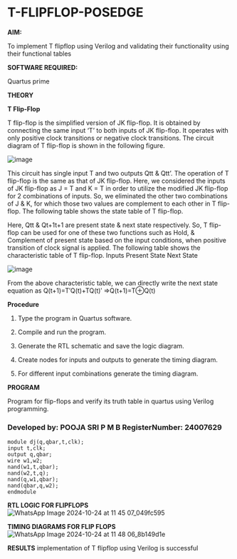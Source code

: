 # T-FLIPFLOP-POSEDGE

**AIM:**

To implement  T flipflop using Verilog and validating their functionality using their functional tables

**SOFTWARE REQUIRED:**

Quartus prime

**THEORY**

**T Flip-Flop**

T flip-flop is the simplified version of JK flip-flop. It is obtained by connecting the same input ‘T’ to both inputs of JK flip-flop. It operates with only positive clock transitions or negative clock transitions. The circuit diagram of T flip-flop is shown in the following figure.

![image](https://github.com/naavaneetha/T-FLIPFLOP-POSEDGE/assets/154305477/458a68fe-2d08-4a9d-ac4f-7ae0480ce0bd)

 
This circuit has single input T and two outputs Qtt & Qtt’. The operation of T flip-flop is the same as that of JK flip-flop. Here, we considered the inputs of JK flip-flop as J = T and K = T in order to utilize the modified JK flip-flop for 2 combinations of inputs. So, we eliminated the other two combinations of J & K, for which those two values are complement to each other in T flip-flop. The following table shows the state table of T flip-flop.

Here, Qtt & Qt+1t+1 are present state & next state respectively. So, T flip-flop can be used for one of these two functions such as Hold, & Complement of present state based on the input conditions, when positive transition of clock signal is applied. The following table shows the characteristic table of T flip-flop. Inputs Present State Next State

![image](https://github.com/naavaneetha/T-FLIPFLOP-POSEDGE/assets/154305477/cdd7fb32-539f-4b66-bb8d-f305a153c886)

 
From the above characteristic table, we can directly write the next state equation as Q(t+1)=T′Q(t)+TQ(t)′ ⇒Q(t+1)=T⊕Q(t)

**Procedure**

1. Type the program in Quartus software.

2. Compile and run the program.

3. Generate the RTL schematic and save the logic diagram.

4. Create nodes for inputs and outputs to generate the timing diagram.

5. For different input combinations generate the timing diagram.

**PROGRAM**

Program for flip-flops and verify its truth table in quartus using Verilog programming.
### Developed by: POOJA SRI P M B RegisterNumber: 24007629
```
module dj(q,qbar,t,clk);
input t,clk;
output q,qbar;
wire w1,w2;
nand(w1,t,qbar);
nand(w2,t,q);
nand(q,w1,qbar);
nand(qbar,q,w2);
endmodule
``` 
**RTL LOGIC FOR FLIPFLOPS**
![WhatsApp Image 2024-10-24 at 11 45 07_049fc595](https://github.com/user-attachments/assets/92f896c1-9ae8-4c2c-af5d-44081ca77bed)

**TIMING DIAGRAMS FOR FLIP FLOPS**
![WhatsApp Image 2024-10-24 at 11 48 06_8b149d1e](https://github.com/user-attachments/assets/348317a9-9e51-46ab-b68d-2117a6041e22)

**RESULTS**
implementation of T flipflop using Verilog is successful
